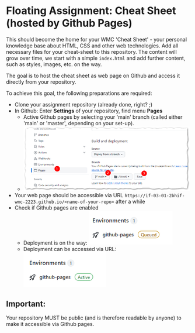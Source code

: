 # Floating Assignment: Cheat Sheet (hosted by Github Pages)

This should become the home for your WMC 'Cheat Sheet' - your personal knowledge base about HTML, CSS and other web technologies.
Add all necessary files for your cheat-sheet to this repository. The content will grow over time, we start with a simple ```index.html```
and add further content, such as styles, images, etc. on the way.

The goal is to host the cheat sheet as web page on Github and access it directly from your repository.

To achieve this goal, the following preparations are required:
- Clone your assignment repository (already done, right? ;)
- In Github: Enter **Settings** of your repository, find menu **Pages**
  - Active Github pages by selecting your 'main' branch (called either 'main' or 'master', depending on your set-up).
  - ![GH page settings](./assets/github-settings.png "Page Settings")
- Your web page should be accessible via URL ```https://if-03-01-2bhif-wmc-2223.github.io/<name-of-your-repo>``` after a while
- Check if Github pages are enabled
  - Deployment is on the way: ![queued deployment](./assets/github-pages-queued.png "Deployment queued")
  - Deployment can be accessed via URL: ![active deployment](./assets/github-pages-active.png "Deployment active")

## Important:
Your repository MUST be public (and is therefore readable by anyone) to make it accessible via Github pages.

